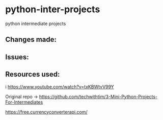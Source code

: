 # python-inter-projects
python intermediate projects


## Changes made:

## Issues:

## Resources used:
i
https://www.youtube.com/watch?v=txKBWtvV99Y

Original repo -> https://github.com/techwithtim/3-Mini-Python-Projects-For-Intermediates

https://free.currencyconverterapi.com/